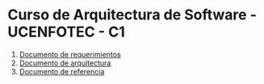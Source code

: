 # Curso de Arquitectura de Software - UCENFOTEC - C1

1. [Documento de requerimientos](docs/template_requerimientos.md)
1. [Documento de arquitectura](docs/template_proyecto.md)
1. [Documento de referencia](referencias/links.md)
